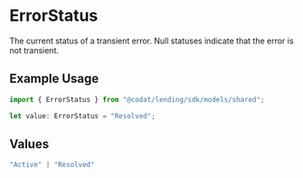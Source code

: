 # ErrorStatus

The current status of a transient error. Null statuses indicate that the error is not transient.

## Example Usage

```typescript
import { ErrorStatus } from "@codat/lending/sdk/models/shared";

let value: ErrorStatus = "Resolved";
```

## Values

```typescript
"Active" | "Resolved"
```